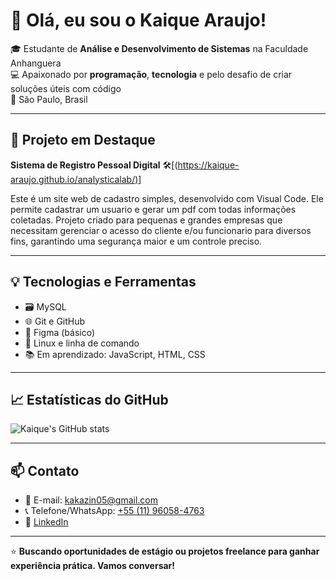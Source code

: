# 👋 Olá, eu sou o Kaique Araujo!

🎓 Estudante de **Análise e Desenvolvimento de Sistemas** na Faculdade Anhanguera  
💻 Apaixonado por **programação**, **tecnologia** e pelo desafio de criar soluções úteis com código  
📍 São Paulo, Brasil

---

## 🚀 Projeto em Destaque

**Sistema de Registro Pessoal Digital**
🛠️[([https://kaique-araujo.github.io/analysticalab/)](https://kaique-araujo.github.io/analysticalab/)]

Este é um site web de cadastro simples, desenvolvido com Visual Code. Ele permite cadastrar um usuario e gerar um pdf com todas informações coletadas. Projeto criado para pequenas e grandes empresas que necessitam gerenciar o acesso do cliente e/ou funcionario para diversos fins, garantindo uma segurança maior e um controle preciso.

---

## 💡 Tecnologias e Ferramentas

- 🗃️ MySQL
- 🌐 Git e GitHub
- 🎨 Figma (básico)
- 🐧 Linux e linha de comando
- 📚 Em aprendizado: JavaScript, HTML, CSS

---

## 📈 Estatísticas do GitHub

![Kaique's GitHub stats](https://github-readme-stats.vercel.app/api?username=kaique-araujo&show_icons=true&theme=radical)

---

## 📫 Contato

- 📧 E-mail: [kakazin05@gmail.com](mailto:kakazin05@gmail.com)  
- 📞 Telefone/WhatsApp: [+55 (11) 96058-4763](https://wa.me/5511960584763)
- 💼 [LinkedIn](https://www.linkedin.com/in/seu-perfil)

---

⭐ **Buscando oportunidades de estágio ou projetos freelance para ganhar experiência prática. Vamos conversar!**
